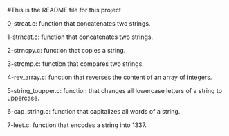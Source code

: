 #This is the README file for this project

0-strcat.c: function that concatenates two strings.

1-strncat.c: function that concatenates two strings.

2-strncpy.c: function that copies a string.

3-strcmp.c: function that compares two strings.

4-rev_array.c: function that reverses the content of an array of integers.

5-string_toupper.c: function that changes all lowercase letters of a string to uppercase.

6-cap_string.c: function that capitalizes all words of a string.

7-leet.c: function that encodes a string into 1337.
